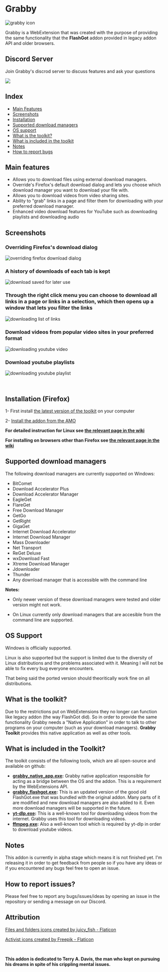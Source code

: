 # Grabby

![grabby icon](https://i.imgur.com/ZtRaPDN.png)

Grabby is a WebExtension that was created with the purpose of providing the same functionality that the **FlashGot** addon provided in legacy addon API and older browsers.

## Discord Server
Join Grabby's discrod server to discuss features and ask your questions

[![](https://dcbadge.vercel.app/api/server/Xu6tHt8uXs)](https://discord.gg/Xu6tHt8uXs)

## Index
- [Main Features](#main-features)
- [Screenshots](#screenshots)
- [Installation](#installation-firefox)
- [Supported download managers](#supported-download-managers)
- [OS support](#os-support)
- [What is the toolkit?](#what-is-the-toolkit)
- [What is included in the toolkit](#what-is-included-in-the-toolkit)
- [Notes](#notes)
- [How to report bugs](#how-to-report-issues)

## Main features
- Allows you to download files using external download managers.
- Override's Firefox's default download dialog and lets you choose which download manager you want to download your file with.
- Allows you to download videos from video sharing sites.
- Ability to "grab" links in a page and filter them for downloading with your preferred download manager.
- Enhanced video download features for YouTube such as downloading playlists and downloading audio

## Screenshots

### Overriding Firefox's download dialog
![overriding firefox download dialog](https://i.imgur.com/8mXoMxe.png)

### A history of downloads of each tab is kept
![download saved for later use](https://i.imgur.com/LlPeHEu.png)

### Through the right click menu you can choose to download all links in a page or links in a selection, which then opens up a window that lets you filter the links
![downloading list of links](https://i.imgur.com/4HKsws2.png)

### Download videos from popular video sites in your preferred format
![downloading youtube video](https://i.imgur.com/6B7ECjv.png)

### Download youtube playlists
![downloading youtube playlist](https://i.imgur.com/Bw1xH7E.png)

<br />

## Installation (Firefox)
1- First install [the latest version of the toolkit](https://github.com/pouriap/Grabby-Toolkit/releases/latest) on your computer

2- [Install the addon from the AMO](https://addons.mozilla.org/en-US/firefox/addon/grabby/)

**For detailed instruction for Linux see [the relevant page in the wiki](https://github.com/pouriap/Grabby/wiki/Installing-the-toolkit-on-Linux)**

**For installing on browsers other than Firefox see [the relevant page in the wiki](https://github.com/pouriap/Grabby/wiki/Browser-Support)**

## Supported download managers
The following download managers are currently supported on Windows:

- BitComet
- Download Accelerator Plus
- Download Accelerator Manager
- EagleGet
- FlareGet
- Free Download Manager
- GetGo
- GetRight
- GigaGet
- Internet Download Accelerator
- Internet Download Manager
- Mass Downloader
- Net Transport
- ReGet Deluxe
- wxDownload Fast
- Xtreme Download Manager
- Jdownloader
- Thunder
- Any download manager that is accessible with the command line

**Notes:** 
- Only newer version of these download managers were tested and older version might not work.

- On Linux currently only download managers that are accesible from the command line are supported.

## OS Support
Windows is officially supported.

Linux is also supported but the support is limited due to the diversity of Linux distributions and the problems associated with it. Meaning I will not be able to fix every bug everyone encounters. 

That being said the ported version should theoritically work fine on all distributions.

## What is the toolkit?
Due to the restrictions put on WebExtensions they no longer can function like legacy addon (the way FlashGot did). So in order to provide the same functionality Grabby needs a "Native Application" in order to talk to other programs on your computer (such as your download managers). **Grabby Toolkit** provides this native application as well as other tools.

## What is included in the Toolkit?
The toolkit consists of the following tools, which are all open-source and available on github:
- **[grabby_native_app.exe](https://github.com/pouriap/Grabby-NativeApp):** Grabby native application responsible for acting as a bridge between the OS and the addon. This is a requirement by the WebExtensions API.
- **[grabby_flashgot.exe](https://github.com/pouriap/Grabby-FlashGot):** This is an updated version of the good old FlashGot.exe that was bundled with the original addon. Many parts of it are modified and new download managers are also added to it. Even more download managers will be supported in the future.
- **[yt-dlp.exe](https://github.com/yt-dlp/yt-dlp):** This is a well-known tool for downloading videos from the internet. Grabby uses this tool for downloading videos.
- **[ffmpeg.exe](https://github.com/FFmpeg/FFmpeg):** Also a well-known tool which is required by yt-dlp in order to download youtube videos.

## Notes
This addon is currently in alpha stage which means it is not finished yet. I'm releasing it in order to get feedback from people so if you have any ideas or if you encountered any bugs feel free to open an issue.

## How to report issues?

Please feel free to report any bugs/issues/ideas by opening an issue in the repository or sending a message on our Discord.


## Attribution

[Files and folders icons created by juicy_fish - Flaticon](https://www.flaticon.com/free-icons/files-and-folders)

[Activist icons created by Freepik - Flaticon](https://www.flaticon.com/free-icons/activist)

<br />

**This addon is dedicated to Terry A. Davis, the man who kept on pursuing his dreams in spite of his crippling mental issues.**